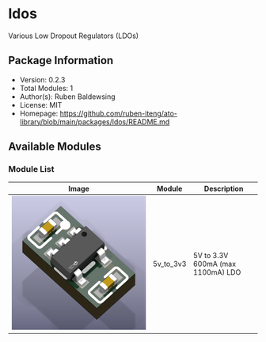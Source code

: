 # ldos

Various Low Dropout Regulators (LDOs)

## Package Information

- Version: 0.2.3
- Total Modules: 1
- Author(s): Ruben Baldewsing
- License: MIT
- Homepage: https://github.com/ruben-iteng/ato-library/blob/main/packages/ldos/README.md

## Available Modules

### Module List

| Image | Module | Description |
|-------|--------|-------------|
|![5v_to_3v3](https://github.com/ruben-iteng/ato-library/raw/main/packages/ldos/assets/5v_to_3v3.png)| 5v_to_3v3 | 5V to 3.3V 600mA (max 1100mA) LDO |
